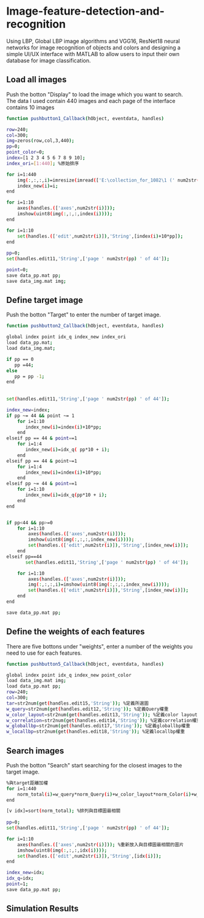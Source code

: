 # Image-feature-detection-and-recognition
Using LBP, Global LBP image algorithms and VGG16, ResNet18 neural networks for image recognition of objects and colors and designing a simple UI/UX interface with MATLAB to allow users to input their own database for image classification.  
## Load all images 
Push the botton "Display" to load the image which you want to search.  
The data I used contain 440 images and each page of the interface contains 10 images
```sh
function pushbutton1_Callback(hObject, eventdata, handles)

row=240;
col=300;
img=zeros(row,col,3,440);
pp=0;
point_color=0;
index=[1 2 3 4 5 6 7 8 9 10];
index_ori=[1:440]; %原始排序

for i=1:440
    img(:,:,:,i)=imresize(imread(['E:\collection_for_1082\1 (' num2str(i) ').jpg']),[row col]);
    index_new(i)=i;
end

for i=1:10
    axes(handles.(['axes',num2str(i)]));
    imshow(uint8(img(:,:,:,index(i))));
end

for i=1:10
    set(handles.(['edit',num2str(i)]),'String',[index(i)+10*pp]);
end
  
pp=0;
set(handles.edit11,'String',['page ' num2str(pp) ' of 44']);

point=0;
save data_pp.mat pp;
save data_img.mat img;
```
## Define target image
Push the botton "Target" to enter the number of target image.  
```sh
function pushbutton2_Callback(hObject, eventdata, handles)

global index point idx_q index_new index_ori
load data_pp.mat;
load data_img.mat;

if pp == 0
   pp =44;
else
   pp = pp -1;
end
 
                  
set(handles.edit11,'String',['page ' num2str(pp) ' of 44']);

index_new=index;
if pp ~= 44 && point ~= 1
    for i=1:10
       index_new(i)=index(i)+10*pp;
    end   
elseif pp == 44 & point==1
    for i=1:4
       index_new(i)=idx_q( pp*10 + i);
    end
elseif pp == 44 & point~=1
    for i=1:4
       index_new(i)=index(i)+10*pp;
    end
elseif pp ~= 44 & point==1
    for i=1:10
       index_new(i)=idx_q(pp*10 + i);
    end
end


if pp<44 && pp>=0 
    for i=1:10
        axes(handles.(['axes',num2str(i)]));
        imshow(uint8(img(:,:,:,index_new(i))));
        set(handles.(['edit',num2str(i)]),'String',[index_new(i)]);
    end       
elseif pp==44
       set(handles.edit11,'String',['page ' num2str(pp) ' of 44']);

    for i=1:10
        axes(handles.(['axes',num2str(i)]));
        img(:,:,:,i)=imshow(uint8(img(:,:,:,index_new(i))));
        set(handles.(['edit',num2str(i)]),'String',[index_new(i)]);
    end
end

save data_pp.mat pp;
```
## Define the weights of each features
There are five bottons under "weights", enter a number of the weights you need to use for each features.  
```sh
function pushbutton5_Callback(hObject, eventdata, handles)

global index point idx_q index_new point_color
load data_img.mat img;
load data_pp.mat pp;
row=240;
col=300;
tar=str2num(get(handles.edit15,'String')); %定義所選圖
w_query=str2num(get(handles.edit12,'String')); %定義Query權重
w_color_layout=str2num(get(handles.edit13,'String')); %定義color layout權重
w_correlation=str2num(get(handles.edit14,'String')); %定義correlation權重
w_globallbp=str2num(get(handles.edit17,'String')); %定義globallbp權重
w_locallbp=str2num(get(handles.edit18,'String')); %定義locallbp權重
```
## Search images
Push the botton "Search" start searching for the closest images to the target image.  
```sh
%與target距離加權
for i=1:440
    norm_total(i)=w_query*norm_Query(i)+w_color_layout*norm_Color(i)+w_correlation*norm_Correlation(i)+w_globallbp*norm_Global(i)+w_locallbp*norm_Local(i);
end

[v idx]=sort(norm_total); %排列與目標圖最相關
    
pp=0;
set(handles.edit11,'String',['page ' num2str(pp) ' of 44']);

for i=1:10
    axes(handles.(['axes',num2str(i)])); %重新放入與目標圖最相關的圖片
    imshow(uint8(img(:,:,:,idx(i))));
    set(handles.(['edit',num2str(i)]),'String',[idx(i)]);   
end

index_new=idx;
idx_q=idx;
point=1;
save data_pp.mat pp;
```
## Simulation Results

